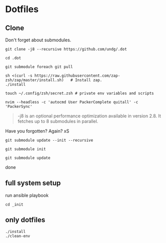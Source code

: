 # Dotfiles

## Clone

Don't forget about submodules.
```
git clone -j8 --recursive https://github.com/undg/.dot

cd .dot

git submodule foreach git pull

sh <(curl -s https://raw.githubusercontent.com/zap-zsh/zap/master/install.sh)   # Install zap.
./install

touch ~/.config/zsh/secret.zsh # private env variables and scripts 

nvim --headless -c 'autocmd User PackerComplete quitall' -c 'PackerSync'

```
> -j8 is an optional performance optimization available in version 2.8. It fetches up to 8 submodules in parallel.


Have you forgotten? Again? xS
```
git submodule update --init --recursive
```

```
git submodule init
```

```
git submodule update
```

done




## full system setup

run ansible playbook
```
cd _init
```

## only dotfiles

```
./install
./clean-env
```


